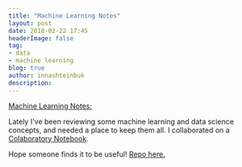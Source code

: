 ```yaml
---
title: "Machine Learning Notes"
layout: post
date: 2018-02-22 17:45
headerImage: false
tag:
- data
- machine learning
blog: true
author: innashteinbuk
description: 
---
```

[Machine Learning Notes:](https://github.com/innainu/ML-and-DS-Handbook)

Lately I've been reviewing some machine learning and data science concepts, and needed a place to keep them all. I collaborated on a [Colaboratory Notebook](https://colab.research.google.com/notebooks/welcome.ipynb#recent=true).

Hope someone finds it to be useful! [Repo here.](https://github.com/innainu/ML-and-DS-Handbook)

